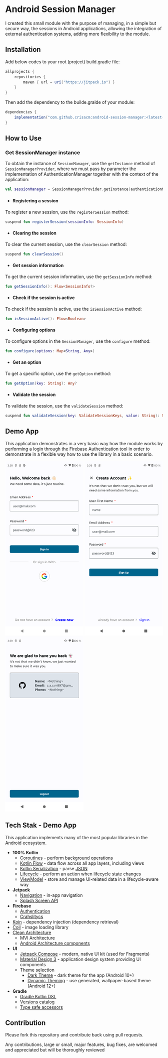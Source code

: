 
# Android Session Manager

I created this small module with the purpose of managing, in a simple but secure way, the sessions in Android applications, allowing the integration of external authentication systems, adding more flexibility to the module.

## Installation

Add below codes to your root (project) build.gradle file:

```groovy
allprojects {
    repositories {
        maven { url = uri("https://jitpack.io") }
    }
}
```

Then add the dependency to the builde.gralde of your module:

```groovy
dependencies {
    implementation("com.github.crisacm:android-session-manager:<latest-release>")
}
```

## How to Use

### Get SessionManager instance

To obtain the instance of `SessionManager`, use the `getInstance` method of `SessionManagerProvider`, where we must pass by parameter the implementation of AuthenticationManager together with the context of the application:

```kotlin
val sessionManager = SessionManagerProvider.getInstance(authenticationManager, context)
```

* #### Registering a session

To register a new session, use the `registerSession` method:

```kotlin
suspend fun registerSession(sessionInfo: SessionInfo)
```

* #### Clearing the session

To clear the current session, use the `clearSession` method:

```kotlin
suspend fun clearSession()
```

* #### Get session information

To get the current session information, use the `getSessionInfo` method:

```kotlin
fun getSessionInfo(): Flow<SessionInfo?>
```

* #### Check if the session is active

To check if the session is active, use the `isSessionActive` method:

```kotlin
fun isSessionActive(): Flow<Boolean>
```

* #### Configuring options

To configure options in the `SessionManager`, use the `configure` method:

```kotlin
fun configure(options: Map<String, Any>)
```


* #### Get an option

To get a specific option, use the `getOption` method:

```kotlin
fun getOption(key: String): Any?
```

* #### Validate the session

To validate the session, use the `validateSession` method:

```kotlin
suspend fun validateSession(key: ValidateSessionKeys, value: String): SessionValidationResult
```

## Demo App

This application demonstrates in a very basic way how the module works by performing a login through the Firebase Authentication tool in order to demonstrate in a flexible way how to use the library in a basic scenario.

<p>
  <img src="misc/image/screen-1.png" width="250" />
  <img src="misc/image/screen-2.png" width="250" />
  <img src="misc/image/screen-3.png" width="250" />
</p>

## Tech Stak - Demo App

This application implements many of the most popular libraries in the Android ecosystem.

* **100% Kotlin**
  * [Coroutines](https://kotlinlang.org/docs/reference/coroutines-overview.html) - perform background operations
  * [Kotlin Flow](https://kotlinlang.org/docs/flow.html) - data flow across all app layers, including views
  * [Kotlin Serialization](https://kotlinlang.org/docs/serialization.html) - parse [JSON](https://www.json.org/json-en.html)
  * [Lifecycle](https://developer.android.com/topic/libraries/architecture/lifecycle) - perform an action when lifecycle state changes
  * [ViewModel](https://developer.android.com/topic/libraries/architecture/viewmodel) - store and manage UI-related data in a lifecycle-aware way
* **Jetpack**
  * [Navigation](https://developer.android.com/topic/libraries/architecture/navigation/) - in-app navigation
  * [Splash Screen API](https://developer.android.com/develop/ui/views/launch/splash-screen?hl=es-419)
* **Firebase**
    * [Authentication](https://firebase.google.com/docs/auth?hl=es-419)
    * [Crahslitycs](https://firebase.google.com/docs/crashlytics?hl=es-419)
* [Koin](https://insert-koin.io/) - dependency injection (dependency retrieval)
* [Coil](https://github.com/coil-kt/coil) - image loading library
* [Clean Architecture](https://blog.cleancoder.com/uncle-bob/2012/08/13/the-clean-architecture.html)
  * MVI Architecture
  * [Android Architecture components](https://developer.android.com/topic/libraries/architecture)
* **UI**
    * [Jetpack Compose](https://developer.android.com/jetpack/compose) - modern, native UI kit (used for Fragments)
    * [Material Design 3](https://m3.material.io/) - application design system providing UI components
    * Theme selection
        * [Dark Theme](https://material.io/develop/android/theming/dark) - dark theme for the app (Android 10+)
        * [Dynamic Theming](https://m3.material.io/styles/color/dynamic-color/overview) - use generated, wallpaper-based theme (Android 12+)
* **Gradle**
    * [Gradle Kotlin DSL](https://docs.gradle.org/current/userguide/kotlin_dsl.html)
    * [Versions catalog](https://docs.gradle.org/current/userguide/platforms.html#sub:version-catalog)
    * [Type safe accessors](https://docs.gradle.org/7.0/release-notes.html)

## Contribution

Please fork this repository and contribute back using pull requests.

Any contributions, large or small, major features, bug fixes, are welcomed and appreciated but will be thoroughly reviewed

